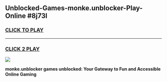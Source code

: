 
## Unblocked-Games-monke.unblocker-Play-Online #8j73l
<h3>
<a href="https://news.freeplayer.one?title=monke.unblocker&ref=3">CLICK TO PLAY</a></h3>
<hr>

<h3>
<a href="https://news.freeplayer.one?title=monke.unblocker&ref=3">CLICK 2 PLAY</a>
  
</h3>

<a href="https://news.freeplayer.one?title=monke.unblocker&ref=3"><img src="https://clearcache.store/games.png"></a>


**monke.unblocker games unblocked: Your Gateway to Fun and Accessible Online Gaming**
